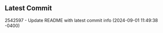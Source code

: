 
## Latest Commit
2542597 - Update README with latest commit info (2024-09-01 11:49:38 -0400) <Yunxi-Zhou>
